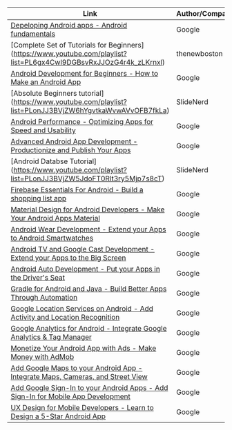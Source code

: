 Link | Author/Company
------------ | -------------
[Depeloping Android apps - Android fundamentals](https://www.udacity.com/course/developing-android-apps--ud853) | Google
[Complete Set of Tutorials for Beginners] (https://www.youtube.com/playlist?list=PL6gx4Cwl9DGBsvRxJJOzG4r4k_zLKrnxl) | thenewboston
[Android Development for Beginners - How to Make an Android App](https://www.udacity.com/course/android-development-for-beginners--ud837) | Google
[Absolute Beginners tutorial] (https://www.youtube.com/playlist?list=PLonJJ3BVjZW6hYgvtkaWvwAVvOFB7fkLa) | SlideNerd
[Android Performance - Optimizing Apps for Speed and Usability](https://www.udacity.com/course/android-performance--ud825) | Google
[Advanced Android App Development - Productionize and Publish Your Apps](https://www.udacity.com/course/advanced-android-app-development--ud855) | Google
[Android Databse Tutorial] (https://www.youtube.com/playlist?list=PLonJJ3BVjZW5JdoFT0Rlt3ry5Mjp7s8cT) | SlideNerd
[Firebase Essentials For Android - Build a shopping list app](https://www.udacity.com/course/firebase-essentials-for-android--ud009) | Google
[Material Design for Android Developers - Make Your Android Apps Material](https://www.udacity.com/course/material-design-for-android-developers--ud862) | Google
[Android Wear Development - Extend your Apps to Android Smartwatches](https://www.udacity.com/course/android-wear-development--ud875A) | Google
[Android TV and Google Cast Development - Extend your Apps to the Big Screen](https://www.udacity.com/course/android-tv-and-google-cast-development--ud875B) | Google
[Android Auto Development - Put your Apps in the Driver's Seat](https://www.udacity.com/course/android-auto-development--ud875C) | Google
[Gradle for Android and Java - Build Better Apps Through Automation](https://www.udacity.com/course/gradle-for-android-and-java--ud867) | Google
[Google Location Services on Android - Add Activity and Location Recognition](https://www.udacity.com/course/google-location-services-on-android--ud876-1) | Google
[Google Analytics for Android - Integrate Google Analytics & Tag Manager](https://www.udacity.com/course/google-analytics-for-android--ud876-2) | Google
[Monetize Your Android App with Ads - Make Money with AdMob](https://www.udacity.com/course/monetize-your-android-app-with-ads--ud876-3) | Google
[Add Google Maps to your Android App - Integrate Maps, Cameras, and Street View](https://www.udacity.com/course/add-google-maps-to-your-android-app--ud876-4) | Google
[Add Google Sign-In to your Android Apps - Add Sign-In for Mobile App Development](https://www.udacity.com/course/add-google-sign-in-to-your-android-apps--ud876-5) | Google
[UX Design for Mobile Developers - Learn to Design a 5-Star Android App](https://www.udacity.com/course/ux-design-for-mobile-developers--ud849) | Google



